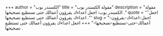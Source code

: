 +++
author = "الكسندر بوب"
title = "مقولة الكسندر بوب"
description = "مقولة الكسندر بوب: اجعل اعداءك يقرؤون أعمالك حتى تستطيع تصحيحها ."
quote = '''اجعل اعداءك يقرؤون أعمالك حتى تستطيع تصحيحها .''' 
slug = "اجعل-اعداءك-يقرؤون-أعمالك-حتى-تستطيع-تصحيحها-"
+++
اجعل اعداءك يقرؤون أعمالك حتى تستطيع تصحيحها .
